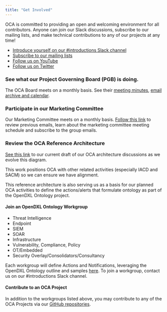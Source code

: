 ```yaml
---
title: "Get Involved"
---
```


OCA is committed to providing an open and welcoming environment for all contributors. Anyone can join our Slack discussions, subscribe to our mailing lists, and make technical contributions to any of our projects at any time! 

* [Introduce yourself on our #introductions Slack channel](https://join.slack.com/t/open-cybersecurity/shared_invite/zt-ojjqlwvp-UFG32P5VzIdEMsjSc2iYlQ)
* [Subscribe to our mailing lists](https://lists.oasis-open-projects.org/g/oca)
* [Follow us on YouTube](https://www.youtube.com/user/OASISopen)
* [Follow us on Twitter](https://twitter.com/OpenCyberAllnc)

### See what our Project Governing Board (PGB) is doing.

The OCA Board meets on a monthly basis. See their [meeting minutes](https://github.com/opencybersecurityalliance/documentation/wiki), [email archive and calendar](https://lists.oasis-open-projects.org/g/oca-pgb).

### Participate in our Marketing Committee

Our Marketing Committee meets on a monthly basis. [Follow this link](https://lists.oasis-open-projects.org/g/oca-marketing) to review previous emails, learn about the marketing committee meeting schedule and subscribe to the group emails.

### Review the OCA Reference Architecture

[See this link](https://github.com/opencybersecurityalliance/documentation/blob/master/SACM_OCA_IACD.png) to our current draft of our OCA architecture discussions as we evolve this diagram.

This work positions OCA with other related activities (especially IACD and SACM) so we can ensure we have alignment.

This reference architecture is also serving us as a basis for our planned OCA activities to define the actions/alerts that formulate ontology as part of the OpenDXL Ontology project.

#### Join an OpenDXL Ontology Workgroup

* Threat Intelligence
* Endpoint
* SIEM
* SOAR
* Infrastructure
* Vulnerability, Compliance, Policy
* OT/Embedded
* Security Overlay/Consolidators/Consultancy

Each workgroup will define Actions and Notifications, leveraging the OpenDXL Ontology outline and samples [here](https://opencybersecurityalliance.github.io/opendxl-ontology/).
To join a workgroup, contact us on our #introductions Slack channel.

#### Contribute to an OCA Project

In addition to the workgroups listed above, you may contribute to any of the OCA Projects via our [GitHub repositories](https://github.com/opencybersecurityalliance).
